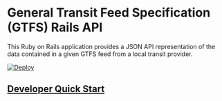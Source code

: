 # General Transit Feed Specification (GTFS) Rails API

This Ruby on Rails application provides a JSON API representation of the data contained in a given GTFS feed from a local transit provider.

[![Deploy](https://www.herokucdn.com/deploy/button.svg)](https://heroku.com/deploy)

## [Developer Quick Start](https://github.com/transitnownash/gtfs-rails-api/wiki/Developer-Quick-Start)